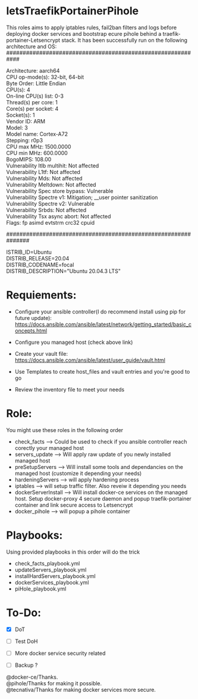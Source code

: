 # letsTraefikPortainerPihole
This roles aims to apply iptables rules, fail2ban filters and logs before deploying docker services and bootstrap ecure pihole behind a traefik-portainer-Letsencrypt stack.
It has been successfully run on the following architecture and OS:
############################################################
<p>Architecture:                    aarch64<br>
CPU op-mode(s):                  32-bit, 64-bit<br>
Byte Order:                      Little Endian<br>
CPU(s):                          4<br>
On-line CPU(s) list:             0-3<br>
Thread(s) per core:              1<br>
Core(s) per socket:              4<br>
Socket(s):                       1<br>
Vendor ID:                       ARM<br>
Model:                           3<br>
Model name:                      Cortex-A72<br>
Stepping:                        r0p3<br>
CPU max MHz:                     1500.0000<br>
CPU min MHz:                     600.0000<br>
BogoMIPS:                        108.00<br>
Vulnerability Itlb multihit:     Not affected<br>
Vulnerability L1tf:              Not affected<br>
Vulnerability Mds:               Not affected<br>
Vulnerability Meltdown:          Not affected<br>
Vulnerability Spec store bypass: Vulnerable<br>
Vulnerability Spectre v1:        Mitigation; __user pointer sanitization<br>
Vulnerability Spectre v2:        Vulnerable<br>
Vulnerability Srbds:             Not affected<br>
Vulnerability Tsx async abort:   Not affected<br>
Flags:                           fp asimd evtstrm crc32 cpuid</p>
###############################################################
<p>ISTRIB_ID=Ubuntu<br>
DISTRIB_RELEASE=20.04<br>
DISTRIB_CODENAME=focal<br>
DISTRIB_DESCRIPTION="Ubuntu 20.04.3 LTS"<p>

# Requiements:
- Configure your ansible controller(I do recommend install using pip for future update):
https://docs.ansible.com/ansible/latest/network/getting_started/basic_concepts.html

- Configure you managed host (check above link)
- Create your vault file:
https://docs.ansible.com/ansible/latest/user_guide/vault.html
- Use Templates to create host_files and vault entries and you're good to go
- Review the inventory file to meet your needs

# Role:
You might use these roles in the following order
- check_facts --> Could be used to check if you ansible controller reach corectly your managed host
- servers_update --> Will apply raw update of you newly installed managed host
- preSetupServers --> Will install some tools and dependancies on the managed host (customize it depending your needs)
- hardeningServers --> will apply hardening process
- iptables --> will setup traffic filter. Also reveiw it depending you needs
- dockerServerInstall --> Will install docker-ce services on the managed host. Setup docker-proxy 4 secure daemon and popup traefik-portainer container and link secure access to Letsencrypt
- docker_pihole --> will popup a pihole container

# Playbooks:
Using provided playbooks in this order will do the trick
- check_facts_playbook.yml
- updateServers_playbook.yml
- installHardServers_playbook.yml
- dockerServices_playbook.yml
- piHole_playbook.yml

# To-Do:
- [x] DoT
- [ ] Test DoH
- [ ] More docker service security related
- [ ] Backup ? 


<p>@docker-ce/Thanks.<br>
@pihole/Thanks for making it possible.<br>
@tecnativa/Thanks for making docker services more secure.<p>